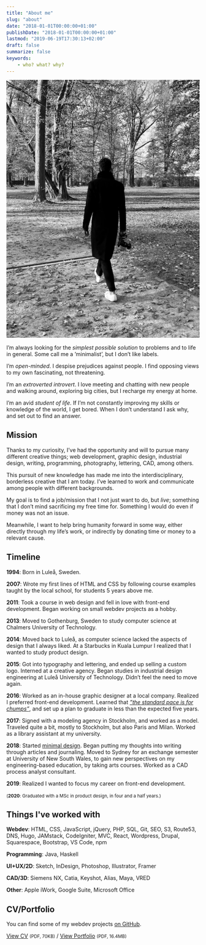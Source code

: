 ```yaml
---
title: "About me"
slug: "about"
date: "2018-01-01T00:00:00+01:00"
publishDate: "2018-01-01T00:00:00+01:00"
lastmod: "2019-06-19T17:30:13+02:00"
draft: false
summarize: false
keywords:
    - who? what? why?
---
```

<img class="circle-right" src="/img/about.jpg" alt="Photo of Alexander Sandberg at his desk" />

I’m always looking for the *simplest possible solution* to problems and to life in general. Some call me a ’minimalist’, but I don’t like labels.

I’m *open-minded*. I despise prejudices against people. I find opposing views to my own fascinating, not threatening.

I’m an *extroverted introvert*. I love meeting and chatting with new people and walking around, exploring big cities, but I recharge my energy at home.

I’m an avid *student of life*. If I’m not constantly improving my skills or knowledge of the world, I get bored. When I don’t understand I ask why, and set out to find an answer.

## Mission
Thanks to my curiosity, I’ve had the opportunity and will to pursue many different creative things; web development, graphic design, industrial design, writing, programming, photography, lettering, CAD, among others.

This pursuit of new knowledge has made me into the interdisciplinary, borderless creative that I am today. I’ve learned to work and communicate among people with different backgrounds.

My goal is to find a job/mission that I not just want to do, but *live*; something that I don’t mind sacrificing my free time for. Something I would do even if money was not an issue.

Meanwhile, I want to help bring humanity forward in some way, either directly through my life’s work, or indirectly by donating time or money to a relevant cause.

## Timeline
**1994**: Born in Luleå, Sweden.

**2007**: Wrote my first lines of HTML and CSS by following course examples taught by the local school, for students 5 years above me.

**2011**: Took a course in web design and fell in love with front-end development. Began working on small webdev projects as a hobby.

**2013**: Moved to Gothenburg, Sweden to study computer science at Chalmers University of Technology.

**2014**: Moved back to Luleå, as computer science lacked the aspects of design that I always liked. At a Starbucks in Kuala Lumpur I realized that I wanted to study product design.

**2015**: Got into typography and lettering, and ended up selling a custom logo. Interned at a creative agency. Began studies in industrial design engineering at Luleå University of Technology. Didn’t feel the need to move again.

**2016**: Worked as an in-house graphic designer at a local company. Realized I preferred front-end development. Learned that [*”the standard pace is for chumps”*](https://sivers.org/kimo), and set up a plan to graduate in less than the expected five years.

**2017**: Signed with a modeling agency in Stockholm, and worked as a model. Traveled quite a bit, mostly to Stockholm, but also Paris and Milan. Worked as a library assistant at my university.

**2018**: Started [minimal design](http://minimaldesign.se). Began putting my thoughts into writing through articles and journaling. Moved to Sydney for an exchange semester at University of New South Wales, to gain new perspectives on my engineering-based education, by taking arts courses. Worked as a CAD process analyst consultant.

**2019**: Realized I wanted to focus my career on front-end development.

<small>(**2020**: Graduated with a MSc in product design, in four and a half years.)</small>

## Things I've worked with
**Webdev**: HTML, CSS, JavaScript, jQuery, PHP, SQL, Git, SEO, S3, Route53, DNS, Hugo, JAMstack, CodeIgniter, MVC, React, Wordpress, Drupal, Squarespace, Bootstrap, VS Code, npm

**Programming**: Java, Haskell

**UI+UX/2D**: Sketch, InDesign, Photoshop, Illustrator, Framer

**CAD/3D**: Siemens NX, Catia, Keyshot, Alias, Maya, VRED

**Other**: Apple iWork, Google Suite, Microsoft Office

## CV/Portfolio

You can find some of my webdev projects [on GitHub](https://github.com/alexandersandberg).

<a href="/doc/cv2019-06_alexander-sandberg.pdf" target="_blank">View CV</a> <small>(PDF, 70KB)</small> / <a href="/doc/portfolio2019-06_alexander-sandberg.pdf" target="_blank">View Portfolio</a> <small>(PDF, 16.4MB)</small>
